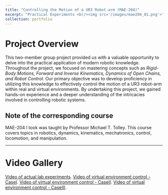 ```yaml
---
title: "Controlling the Motion of a UR3 Robot-arm (MAE-204)"
excerpt: "Practical Experiments <br/><img src='/images/mae204_01.png'>"
collection: portfolio
---
```


# Project Overview

This two-member group project provided us with a valuable opportunity to delve into the practical application of modern robotic knowledge. Throughout the project, we focused on mastering concepts such as *Rigid-Body Motions, Forward and Inverse Kinematics, Dynamics of Open Chains, and Robot Control*. Our primary objective was to develop proficiency in utilizing this knowledge to effectively control the motion of a UR3 robot-arm within real and virtual environments. By undertaking this project, we gained hands-on experience and a deeper understanding of the intricacies involved in controlling robotic systems.

## Note of the corresponding course

MAE-204 I took was taught by Professor Michael T. Tolley. This course covers topics in robotics, dynamics, kinematics, mechatronics, control, locomotion, and manipulation.

***

# Video Gallery

[Video of actual lab experiments](https://youtube.com/shorts/Fn-XoVU6Rbc).
[Video of virtual environment control - CaseI](https://youtu.be/e6UoJgc4KDk).
[Video of virtual environment control - CaseII](https://youtu.be/e6UoJgc4KDk).
[Video of virtual environment control - CaseIII](https://youtu.be/O20FujifXaI).

